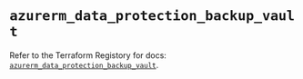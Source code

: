 # `azurerm_data_protection_backup_vault`

Refer to the Terraform Registory for docs: [`azurerm_data_protection_backup_vault`](https://registry.terraform.io/providers/hashicorp/azurerm/3.75.0/docs/resources/data_protection_backup_vault).
